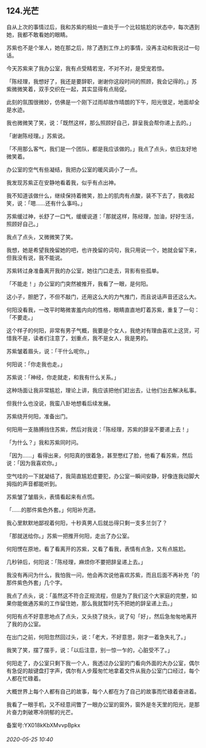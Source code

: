 ## 124.光芒
自从上次的事情过后，我和苏紫的相处一直处于一个比较尴尬的状态中，每次遇到她，我都不敢看她的眼睛。


苏紫也不是个笨人，她在那之后，除了遇到工作上的事情，没再主动和我说过一句话。


今天苏紫来了我办公室，我有点受精若宠，不对不对，是受宠若惊。


「陈经理，我想好了，我还是要辞职，谢谢你这段时间的照顾，我会记得的。」苏紫微微笑着，双手交织在一起，其实显得有点局促。


此刻的氛围很微妙，仿佛是一个刚下过雨却故作晴朗的下午，阳光很足，地面却全是水迹。


我也微微笑了笑，说：「既然这样，那么照顾好自己，辞呈我会帮你递上去的。」


「谢谢陈经理。」苏紫说。


「不用那么客气，我们是一个团队，都是我应该做的。」我点了点头，依旧友好地微笑着。


办公室的空气有些凝结，我把办公室的暖风调小了一点。


我发现苏紫正在安静地看着我，似乎有点出神。


我不知道该做什么，继续保持着微笑，脸上的肌肉有点酸，装不下去了，我收起笑，说：「嗯……还有什么事吗。」


苏紫缓过神，长舒了一口气，缓缓说道：「那就这样，陈经理，加油，好好生活，照顾好自己。」


我点了点头，又微微笑了笑。


我想，她是希望我挽留她的吧，也许挽留的词句，我只用说一个，她就会留下来，但我没有说，我不能说。


苏紫转过身准备离开我的办公室，她往门口走去，背影有些孤单。


「不能走！」办公室的门突然被推开，我看了一眼，是何阳。


这小子，胆肥了，不但不敲门，还用这么大的力气推门，而且说话声音还这么大。


何阳没看我，一改平时略微害羞内向的性格，眼睛直直地盯着苏紫，重复了一句：「不要走。」


这个样子的何阳，非常有男子气概，我要是个女人，我绝对有理由喜欢上这货，可惜我不是，读者们注意了，划重点，我不是女人，我是男的。


苏紫皱着眉头，说：「干什么呢你。」


何阳说：「你走我也走。」


苏紫说：「神经，你走就走，和我有什么关系。」


这种场面让我非常尴尬，理论上讲，我应该把他们赶出去，让他们出去解决私事。


但我什么也没说，我蛮八卦地想看后续发展。


苏紫绕开何阳，准备出门。


何阳用一支胳膊挡住苏紫，然后对我说：「陈经理，苏紫的辞呈不要递上去！」


「为什么？」我和苏紫同时问。


「因为……」看得出来，何阳真的很着急，甚至憋红了脸，他看了看苏紫，然后说：「因为我喜欢你。」


空气哇的一下就凝结了，我简直尴尬症要犯，办公室一瞬间安静，好像连我动脚大拇指的声音都能听到。


苏紫皱了皱眉头，表情看起来有点慌。


「……的那件紫色外套。」何阳补充道。


我心里默默地鄙视着何阳，十秒真男人后就怂得只剩一支多兰剑了？


「那就送给你。」苏紫一把推开何阳，走出了办公室。


何阳愣在原地，看了看离开的苏紫，又看了看我，表情有点急，又有点尴尬。


几秒钟后，何阳说：「陈经理，麻烦你不要把辞呈递上去。」


我没有再问为什么，我怕我一问，他会再次说他喜欢苏紫，而且后面不再补充「的那件紫色外套」几个字。


我点了点头，说：「虽然这不符合正规流程，但是为了我们这个大家庭的完整，如果你能做通苏紫的工作留住她，那么我就暂时先不把她的辞呈递上去。」


何阳有点不好意思地点了点头，又头挠了挠头，说了句「好」，然后急匆匆地离开了我的办公室。


在出门之前，何阳忽然回过头，说：「老大，不好意思，刚才一着急失礼了。」


我笑了笑，摆了摆手，说：「以后注意，别一惊一乍的，心脏受不了。」


何阳走了，办公室只剩下我一个人，我透过办公室的门看向外面的大办公室，偶尔有急促的敲键盘打字声，偶尔有人步履匆忙地拿着文件从我办公室门口经过，每个人都在忙碌着。


大概世界上每个人都有自己的故事，每个人都在为了自己的故事而忙碌着奋进着。


我看了一眼手机，又不经意间瞥了一眼办公室的窗外，窗外是冬天里的阳光，是那片奋力刺破寒冷阴郁的光芒。


备案号:YX018kKbXMvvpBpkx


###### 2020-05-25 10:40
